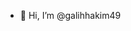 - 👋 Hi, I’m @galihhakim49

<!---
galihhakim49/galihhakim49 is a ✨ special ✨ repository because its `README.md` (this file) appears on your GitHub profile.
You can click the Preview link to take a look at your changes.
--->
